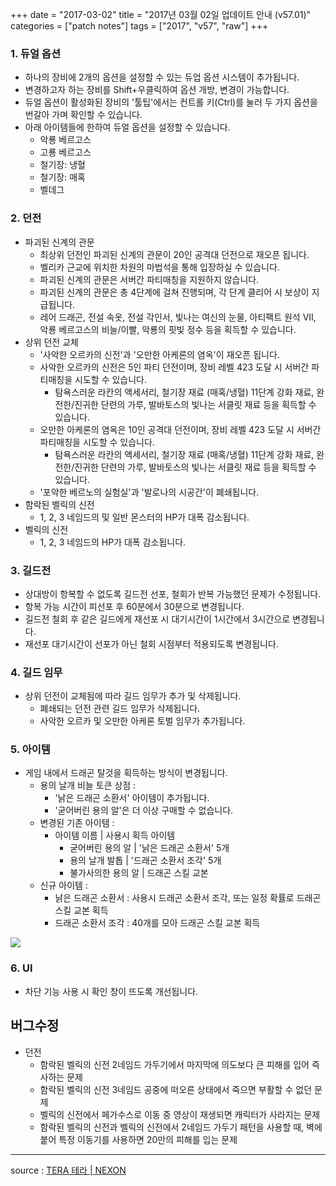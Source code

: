 +++
date = "2017-03-02"
title = "2017년 03월 02일 업데이트 안내 (v57.01)"
categories = ["patch notes"]
tags = ["2017", "v57", "raw"]
+++

### 1. 듀얼 옵션
- 하나의 장비에 2개의 옵션을 설정할 수 있는 듀업 옵션 시스템이 추가됩니다.
- 변경하고자 하는 장비를 Shift+우클릭하여 옵션 개방, 변경이 가능합니다.
- 듀얼 옵션이 활성화된 장비의 '툴팁'에서는 컨트롤 키(Ctrl)를 눌러 두 가지 옵션을 번갈아 가며 확인할 수 있습니다.
- 아래 아이템들에 한하여 듀얼 옵션을 설정할 수 있습니다.
  - 악룡 베르고스
  - 고룡 베르고스
  - 철기장: 냉혈
  - 철기장: 매혹
  - 벨데그

### 2. 던전
- 파괴된 신계의 관문
  - 최상위 던전인 파괴된 신계의 관문이 20인 공격대 던전으로 재오픈 됩니다.
  - 벨리카 근교에 위치한 차원의 마법석을 통해 입장하실 수 있습니다.
  - 파괴된 신계의 관문은 서버간 파티매칭을 지원하지 않습니다.
  - 파괴된 신계의 관문은 총 4단계에 걸쳐 진행되며, 각 단계 클리어 시 보상이 지급됩니다.
  - 레어 드래곤, 전설 속옷, 전설 각인서, 빛나는 여신의 눈물, 아티팩트 원석 VII, 악룡 베르고스의 비늘/이빨, 악룡의 핏빛 정수 등을 획득할 수 있습니다.
- 상위 던전 교체
  - '사악한 오르카의 신전'과 '오만한 아케론의 염옥'이 재오픈 됩니다.
  - 사악한 오르카의 신전은 5인 파티 던전이며, 장비 레벨 423 도달 시 서버간 파티매칭을 시도할 수 있습니다.
    - 탐욕스러운 라칸의 액세서리, 철기장 재료 (매혹/냉혈) 11단계 강화 재료, 완전한/진귀한 단련의 가루, 발바토스의 빛나는 서클릿 재료 등을 획득할 수 있습니다.
  - 오만한 아케론의 염옥은 10인 공격대 던전이며, 장비 레벨 423 도달 시 서버간 파티매칭을 시도할 수 있습니다.
    - 탐욕스러운 라칸의 액세서리, 철기장 재료 (매혹/냉혈) 11단계 강화 재료, 완전한/진귀한 단련의 가루, 발바토스의 빛나는 서클릿 재료 등을 획득할 수 있습니다.
  - '포악한 베르노의 실험실'과 '발로나의 시공간'이 폐쇄됩니다.
- 함락된 벨릭의 신전
  - 1, 2, 3 네임드의 및 일반 몬스터의 HP가 대폭 감소됩니다.
- 벨릭의 신전
  - 1, 2, 3 네임드의 HP가 대폭 감소됩니다.

### 3. 길드전
- 상대방이 항복할 수 없도록 길드전 선포, 철회가 반복 가능했던 문제가 수정됩니다.
- 항복 가능 시간이 피선포 후 60분에서 30분으로 변경됩니다.
- 길드전 철회 후 같은 길드에게 재선포 시 대기시간이 1시간에서 3시간으로 변경됩니다.
- 재선포 대기시간이 선포가 아닌 철회 시점부터 적용되도록 변경됩니다.

### 4. 길드 임무
- 상위 던전이 교체됨에 따라 길드 임무가 추가 및 삭제됩니다.
  - 폐쇄되는 던전 관련 길드 임무가 삭제됩니다.
  - 사악한 오르카 및 오만한 아케론 토벌 임무가 추가됩니다.

### 5. 아이템
- 게임 내에서 드래곤 탈것을 획득하는 방식이 변경됩니다.
  - 용의 날개 비늘 토큰 상점 :
    - '낡은 드래곤 소환서' 아이템이 추가됩니다.
    - '굳어버린 용의 알'은 더 이상 구매할 수 없습니다.
  - 변경된 기존 아이템 :
    - 아이템 이름 | 사용시 획득 아이템
      - 굳어버린 용의 알 | '낡은 드래곤 소환서' 5개
      - 용의 날개 발톱 | '드래곤 소환서 조각' 5개
      - 불가사의한 용의 알 | 드래곤 스킬 교본
  - 신규 아이템 :
    - 낡은 드래곤 소환서 : 사용시 드래곤 소환서 조각, 또는 일정 확률로 드래곤 스킬 교본 획득
    - 드래곤 소환서 조각 : 40개를 모아 드래곤 스킬 교본 획득

![](/images/patch/v57-01_1.png)

### 6. UI
- 차단 기능 사용 시 확인 창이 뜨도록 개선됩니다.

## 버그수정

- 던전
  - 함락된 벨릭의 신전 2네임드 가두기에서 마지막에 의도보다 큰 피해를 입어 즉사하는 문제
  - 함락된 벨릭의 신전 3네임드 공중에 떠오른 상태에서 죽으면 부활할 수 없던 문제
  - 벨릭의 신전에서 페가수스로 이동 중 영상이 재생되면 캐릭터가 사라지는 문제
  - 함락된 벨릭의 신전과 벨릭의 신전에서 2네임드 가두기 패턴을 사용할 때, 벽에 붙어 특정 이동기를 사용하면 20만의 피해를 입는 문제

----

source : [TERA 테라 | NEXON](http://tera.nexon.com/news/update/view.aspx?n4articlesn=266)
